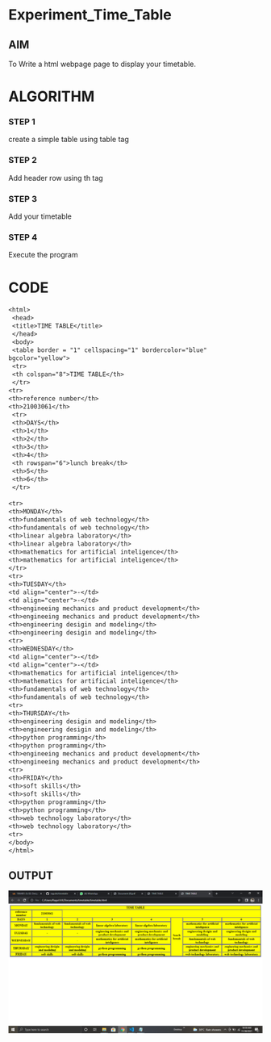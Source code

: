 # Experiment_Time_Table

## AIM
To Write a html webpage page to display your timetable.

# ALGORITHM
### STEP 1
create a simple table using table tag
### STEP 2
Add header row using th tag
### STEP 3
Add your timetable
### STEP 4
Execute the program

# CODE
~~~<!DOCTYPE html>
<html>
 <head>
 <title>TIME TABLE</title>
 </head>
 <body>
 <table border = "1" cellspacing="1" bordercolor="blue" bgcolor="yellow">
 <tr>
 <th colspan="8">TIME TABLE</th>
 </tr>
<tr>
<th>reference number</th>
<th>21003061</th>
 <tr>
 <th>DAYS</th>
 <th>1</th>
 <th>2</th>
 <th>3</th>
 <th>4</th>
 <th rowspan="6">lunch break</th>
 <th>5</th>
 <th>6</th>
 </tr>

<tr>
<th>MONDAY</th>
<th>fundamentals of web technology</th>
<th>fundamentals of web technology</th>
<th>linear algebra laboratory</th>
<th>linear algebra laboratory</th>
<th>mathematics for artificial inteligence</th>
<th>mathematics for artificial inteligence</th>
</tr>
<tr>
<th>TUESDAY</th>
<td align="center">-</td>
<td align="center">-</td>
<th>engineeing mechanics and product development</th>
<th>engineeing mechanics and product development</th>
<th>engineering desigin and modeling</th>
<th>engineering desigin and modeling</th>
<tr>
<th>WEDNESDAY</th>
<td align="center">-</td>
<td align="center">-</td>
<th>mathematics for artificial inteligence</th>
<th>mathematics for artificial inteligence</th>
<th>fundamentals of web technology</th>
<th>fundamentals of web technology</th>
<tr>
<th>THURSDAY</th>
<th>engineering desigin and modeling</th>
<th>engineering desigin and modeling</th>
<th>python programming</th>
<th>python programming</th>
<th>engineeing mechanics and product development</th>
<th>engineeing mechanics and product development</th>
<tr>
<th>FRIDAY</th>
<th>soft skills</th>
<th>soft skills</th>
<th>python programming</th>
<th>python programming</th>
<th>web technology laboratory</th>
<th>web technology laboratory</th>
<tr>
</body>
</html>

~~~
## OUTPUT
![Github Logo](screenshot.png)

